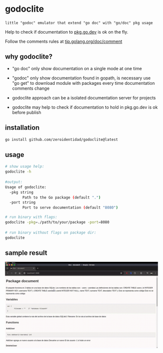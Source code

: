 # godoclite

`little "godoc" emulator that extend "go doc" with "go/doc" pkg usage`

Help to check if documentation to [pkg.go.dev](https://pkg.go.dev) is ok on the fly.

Follow the comments rules at [tip.golang.org/doc/comment](https://tip.golang.org/doc/comment)

## why godoclite?

- "go doc" only show documentation on a single mode at one time

- "godoc" only show documentation found in gopath, is necessary use "go get" to download module with packages every time documentation comments change

- godoclite approach can be a isolated documentation server for projects

- godoclite may help to check if documentation to hold in pkg.go.dev is ok before publish

## installation

```sh
go install github.com/zeroidentidad/godoclite@latest
```

## usage

```sh
# show usage help:
godoclite -h

#output:
Usage of godoclite:
  -pkg string
        Path to the Go package (default ".")
  -port string
        Port to serve documentation (default "8080")
```

```sh
# run binary with flags:
godoclite -pkg=./path/to/your/package -port=8080

# run binary without flags on package dir:
godoclite
```

## sample result

![gif](https://raw.githubusercontent.com/zeroidentidad/zeroidentidad/master/img/sample.gif)